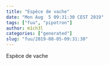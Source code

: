 ```yaml
---
title: "Espèce de vache"
date: "Mon Aug  5 09:31:30 CEST 2019"
tags: ["fuu", "pipotron"]
author: m1ch3l
categories: ["generated"]
slug: "fuu/2019-08-05-09:31:30"
---
```


Espèce de vache
